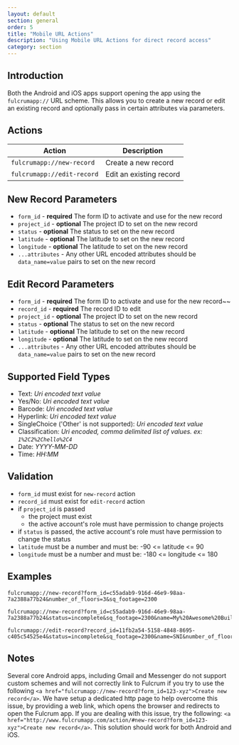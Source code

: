 ```yaml
---
layout: default
section: general
order: 5
title: "Mobile URL Actions"
description: "Using Mobile URL Actions for direct record access"
category: section
---
```


## Introduction

Both the Android and iOS apps support opening the app using the `fulcrumapp://` URL scheme. This allows you to create a new record or edit an existing record and optionally pass in certain attributes via parameters.

## Actions

| Action | Description |
|--------|-------------|
|`fulcrumapp://new-record`|Create a new record|
|`fulcrumapp://edit-record`|Edit an existing record|

## New Record Parameters

- `form_id` - **required** The form ID to activate and use for the new record
- `project_id` - **optional** The project ID to set on the new record
- `status` - **optional** The status to set on the new record
- `latitude` - **optional** The latitude to set on the new record
- `longitude` - **optional** The latitude to set on the new record
- `...attributes` - Any other URL encoded attributes should be `data_name=value` pairs to set on the new record

## Edit Record Parameters

- `form_id` - **required** The form ID to activate and use for the new record~~
- `record_id` - **required** The record ID to edit
- `project_id` - **optional** The project ID to set on the new record
- `status` - **optional** The status to set on the new record
- `latitude` - **optional** The latitude to set on the new record
- `longitude` - **optional** The latitude to set on the new record
- `...attributes` - Any other URL encoded attributes should be `data_name=value` pairs to set on the new record

## Supported Field Types

- Text: _Uri encoded text value_
- Yes/No: _Uri encoded text value_
- Barcode: _Uri encoded text value_
- Hyperlink: _Uri encoded text value_
- SingleChoice ('Other' is not supported): _Uri encoded text value_
- Classification: _Uri encoded, comma delimited list of values. ex: `1%2C2%2Chello%2C4`_
- Date: _YYYY-MM-DD_
- Time: _HH:MM_

## Validation

- `form_id` must exist for `new-record` action
- `record_id` must exist for `edit-record` action
- if `project_id` is passed
  - the project must exist
  - the active account's role must have permission to change projects
- if `status` is passed, the active account's role must have permission to change the status
- `latitude` must be a number and must be: -90 <= latitude <= 90
- `longitude` must be a number and must be: -180 <= longitude <= 180

## Examples

```
fulcrumapp://new-record?form_id=c55adab9-916d-46e9-98aa-7a2388a77b24&number_of_floors=3&sq_footage=2300
```

```
fulcrumapp://new-record?form_id=c55adab9-916d-46e9-98aa-7a2388a77b24&status=incomplete&sq_footage=2300&name=My%20Awesome%20Building&number_of_floors=3&latitude=28.038046&longitude=-81.952514
```

```
fulcrumapp://edit-record?record_id=11fb2a54-5158-4848-8695-c405c54525e4&status=incomplete&sq_footage=2300&name=SNI&number_of_floors=3&latitude=28.038046&longitude=-81.952514
```

## Notes

Several core Android apps, including Gmail and Messenger do not support custom schemes and will not correctly link to Fulcrum if you try to use the following `<a href="fulcrumapp://new-record?form_id=123-xyz">Create new record</a>`. We have setup a dedicated http page to help overcome this issue, by providing a web link, which opens the browser and redirects to open the Fulcrum app. If you are dealing with this issue, try the following: `<a href="http://www.fulcrumapp.com/action/#new-record?form_id=123-xyz">Create new record</a>`. This solution should work for both Android and iOS.
